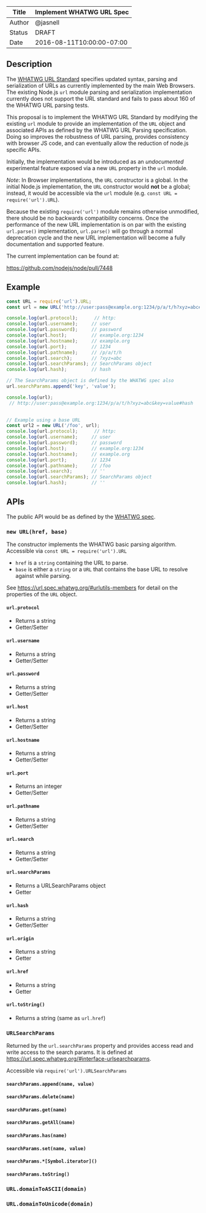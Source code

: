 | Title  | Implement WHATWG URL Spec   |
|--------|-----------------------------|
| Author | @jasnell                    |
| Status | DRAFT                       |
| Date   | 2016-08-11T10:00:00-07:00   |

## Description

The [WHATWG URL Standard](https://url.spec.whatwg.org/) specifies updated
syntax, parsing and serialization of URLs as currently implemented by the main
Web Browsers. The existing Node.js `url` module parsing and serialization
implementation currently does not support the URL standard and fails to pass
about 160 of the WHATWG URL parsing tests.

This proposal is to implement the WHATWG URL Standard by modifying the existing
`url` module to provide an implementation of the `URL` object and associated
APIs as defined by the WHATWG URL Parsing specification. Doing so improves the
robustness of URL parsing, provides consistency with browser JS code, and can
eventually allow the reduction of node.js specific APIs.

Initially, the implementation would be introduced as an *undocumented*
experimental feature exposed via a new `URL` property in the `url` module.

*Note*: In Browser implementations, the `URL` constructor is a global. In the
initial Node.js implementation, the `URL` constructor would **not** be a
global; instead, it would be accessible via the `url` module (e.g.
`const URL = require('url').URL`).

Because the existing `require('url')` module remains otherwise unmodified,
there should be no backwards compatibility concerns. Once the performance of
the new URL implementation is on par with the existing `url.parse()`
implementation, `url.parse()` will go through a normal deprecation cycle and
the new URL implementation will become a fully documentation and supported
feature.

The current implementation can be found at: 

https://github.com/nodejs/node/pull/7448

## Example

```js
const URL = require('url').URL;
const url = new URL('http://user:pass@example.org:1234/p/a/t/h?xyz=abc#hash');

console.log(url.protocol);      // http:
console.log(url.username);     // user
console.log(url.password);     // password
console.log(url.host);         // example.org:1234
console.log(url.hostname);     // example.org
console.log(url.port);         // 1234
console.log(url.pathname);     // /p/a/t/h
console.log(url.search);       // ?xyz=abc
console.log(url.searchParams); // SearchParams object
console.log(url.hash);         // hash

// The SearchParams object is defined by the WHATWG spec also
url.searchParams.append('key', 'value');

console.log(url);
 // http://user:pass@example.org:1234/p/a/t/h?xyz=abc&key=value#hash
 

// Example using a base URL
const url2 = new URL('/foo', url);
console.log(url.protocol);      // http:
console.log(url.username);     // user
console.log(url.password);     // password
console.log(url.host);         // example.org:1234
console.log(url.hostname);     // example.org
console.log(url.port);         // 1234
console.log(url.pathname);     // /foo
console.log(url.search);       // ''
console.log(url.searchParams); // SearchParams object
console.log(url.hash);         // ''
```

## APIs

The public API would be as defined by the
[WHATWG spec](https://url.spec.whatwg.org/#api).

### `new URL(href, base)`

The constructor implements the WHATWG basic parsing algorithm. Accessible via
`const URL = require('url').URL`

* `href` is a `string` containing the URL to parse.
* `base` is either a `string` or a `URL` that contains the base URL to resolve
  against while parsing.

See https://url.spec.whatwg.org/#urlutils-members for detail on the properties
of the `URL` object.

#### `url.protocol`

* Returns a string
* Getter/Setter

#### `url.username`

* Returns a string
* Getter/Setter

#### `url.password`

* Returns a string
* Getter/Setter

#### `url.host`

* Returns a string
* Getter/Setter

#### `url.hostname`

* Returns a string
* Getter/Setter

#### `url.port`

* Returns an integer
* Getter/Setter

#### `url.pathname`

* Returns a string
* Getter/Setter

#### `url.search`

* Returns a string
* Getter/Setter

#### `url.searchParams`

* Returns a URLSearchParams object
* Getter

#### `url.hash`

* Returns a string
* Getter/Setter

#### `url.origin`

* Returns a string
* Getter

#### `url.href`

* Returns a string
* Getter

#### `url.toString()`

* Returns a string (same as `url.href`)

### `URLSearchParams`

Returned by the `url.searchParams` property and provides access read and write
access to the search params. It is defined at
https://url.spec.whatwg.org/#interface-urlsearchparams.

Accessible via `require('url').URLSearchParams`

#### `searchParams.append(name, value)`
#### `searchParams.delete(name)`
#### `searchParams.get(name)`
#### `searchParams.getAll(name)`
#### `searchParams.has(name)`
#### `searchParams.set(name, value)`
#### `searchParams.*[Symbol.iterator]()`
#### `searchParams.toString()`

### `URL.domainToASCII(domain)`
### `URL.domainToUnicode(domain)`
